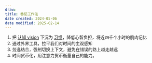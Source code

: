 ```yaml
---
draw: 
title: 番茄工作法
date created: 2024-05-06
date modified: 2025-02-14
---
```


1. 把 [认知 vision](认知%20vision.md) 下沉为 [习惯](习惯)，降低心智负担，将近四千个小时的肌肉记忆
2. 通过外界工具，拉平我们对时间的主观感知
3. 劳逸结合，强制切换上下文，避免在错误的路上越走越远
4. 时间货币化，用注意力货币衡量自己的能力。

